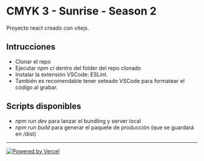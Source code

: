 # CMYK 3 - Sunrise - Season 2

Proyecto react creado con vitejs.

## Intrucciones

- Clonar el repo
- Ejecutar *npm ci* dentro del folder del repo clonado
- Instalar la extensión VSCode: ESLint.
- También es recomendable tener seteado VSCode para formatear el código al grabar.

## Scripts disponibles
- *npm run dev* para lanzar el bundling y server local
- *npm run build* para generar el paquete de producción (que se guardará en /dist)

***

<a href="https://vercel.com/?utm_source=hifrontendcafe&utm_campaign=oss">
  <img src="https://www.datocms-assets.com/31049/1618983297-powered-by-vercel.svg" alt="Powered by Vercel" />
</a>
